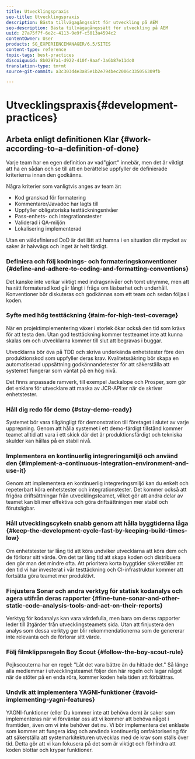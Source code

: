 ```yaml
---
title: Utvecklingspraxis
seo-title: Utvecklingspraxis
description: Bästa tillvägagångssätt för utveckling på AEM
seo-description: Bästa tillvägagångssätt för utveckling på AEM
uuid: 27a75f7f-6e2c-4113-9e9f-c5013a4594c2
contentOwner: User
products: SG_EXPERIENCEMANAGER/6.5/SITES
content-type: reference
topic-tags: best-practices
discoiquuid: 8b0297a1-d922-410f-9aaf-3a6b87e11dc0
translation-type: tm+mt
source-git-commit: a3c303d4e3a85e1b2e794bec2006c335056309fb

---
```



# Utvecklingspraxis{#development-practices}

## Arbeta enligt definitionen Klar {#work-according-to-a-definition-of-done}

Varje team har en egen definition av vad&quot;gjort&quot; innebär, men det är viktigt att ha en sådan och se till att en berättelse uppfyller de definierade kriterierna innan den godkänns.

Några kriterier som vanligtvis anges av team är:

* Kod granskad för formatering
* Kommentarer/Javadoc har lagts till
* Uppfyller obligatoriska testtäckningsnivåer
* Pass-enhets- och integrationstester
* Validerad i QA-miljön
* Lokalisering implementerad

Utan en väldefinierad DoD är det lätt att hamna i en situation där mycket av saker är halvvägs och inget är helt färdigt.

### Definiera och följ kodnings- och formateringskonventioner {#define-and-adhere-to-coding-and-formatting-conventions}

Det kanske inte verkar viktigt med indragsnivåer och tomt utrymme, men att ha rätt formaterad kod går långt i fråga om läsbarhet och underhåll. Konventioner bör diskuteras och godkännas som ett team och sedan följas i koden.

### Syfte med hög testtäckning {#aim-for-high-test-coverage}

När en projektimplementering växer i storlek ökar också den tid som krävs för att testa den. Utan god testtäckning kommer testteamet inte att kunna skalas om och utvecklarna kommer till slut att begravas i buggar.

Utvecklarna bör öva på TDD och skriva underkända enhetstester före den produktionskod som uppfyller deras krav. Kvalitetssäkring bör skapa en automatiserad uppsättning godkännandetester för att säkerställa att systemet fungerar som väntat på en hög nivå.

Det finns anpassade ramverk, till exempel Jackalope och Prosper, som gör det enklare för utvecklare att maska av JCR-API:er när de skriver enhetstester.

### Håll dig redo för demo {#stay-demo-ready}

Systemet bör vara tillgängligt för demonstration till företaget i slutet av varje upprepning. Genom att hålla systemet i ett demo-färdigt tillstånd kommer teamet alltid att vara i ett skick där det är produktionsfärdigt och tekniska skulder kan hållas på en stabil nivå.

### Implementera en kontinuerlig integreringsmiljö och använd den {#implement-a-continuous-integration-environment-and-use-it}

Genom att implementera en kontinuerlig integreringsmiljö kan du enkelt och repeterbart köra enhetstester och integrationstester. Det kommer också att frigöra driftsättningar från utvecklingsteamet, vilket gör att andra delar av teamet kan bli mer effektiva och göra driftsättningen mer stabil och förutsägbar.

### Håll utvecklingscykeln snabb genom att hålla byggtiderna låga {#keep-the-development-cycle-fast-by-keeping-build-times-low}

Om enhetstester tar lång tid att köra undviker utvecklarna att köra dem och de förlorar sitt värde. Om det tar lång tid att skapa koden och distribuera den gör man det mindre ofta. Att prioritera korta byggtider säkerställer att den tid vi har investerat i vår testtäckning och CI-infrastruktur kommer att fortsätta göra teamet mer produktivt.

### Finjustera Sonar och andra verktyg för statisk kodanalys och agera utifrån deras rapporter {#fine-tune-sonar-and-other-static-code-analysis-tools-and-act-on-their-reports}

Verktyg för kodanalys kan vara värdefulla, men bara om deras rapporter leder till åtgärder från utvecklingsteamets sida. Utan att finjustera den analys som dessa verktyg ger blir rekommendationerna som de genererar inte relevanta och de förlorar sitt värde.

### Följ filmklippsregeln Boy Scout {#follow-the-boy-scout-rule}

Pojkscouterna har en regel: &quot;Låt det vara bättre än du hittade det.&quot; Så länge alla medlemmar i utvecklingsteamet följer den här regeln och lagar något när de stöter på en enda röra, kommer koden hela tiden att förbättras.

### Undvik att implementera YAGNI-funktioner {#avoid-implementing-yagni-features}

YAGNI-funktioner (eller Du kommer inte att behöva dem) är saker som implementeras när vi förväntar oss att vi kommer att behöva något i framtiden, även om vi inte behöver det nu. Vi bör implementera det enklaste som kommer att fungera idag och använda kontinuerlig omfaktorisering för att säkerställa att systemarkitekturen utvecklas med de krav som ställs över tid. Detta gör att vi kan fokusera på det som är viktigt och förhindra att koden blottar och krypar funktioner.
